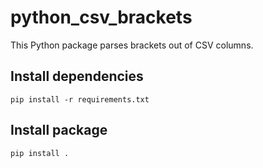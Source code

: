python_csv_brackets
===================
This Python package parses brackets out of CSV columns.

## Install dependencies

    pip install -r requirements.txt

## Install package

    pip install .
